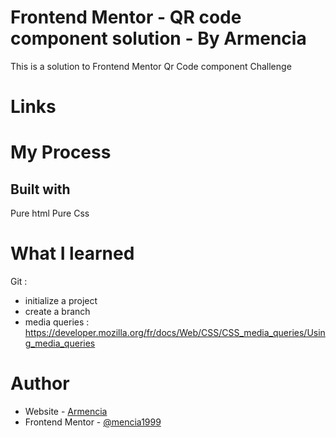 # Frontend Mentor - QR code component solution - By Armencia
This is a solution to Frontend Mentor Qr Code component Challenge

# Links


# My Process
## Built with
Pure html
Pure Css

# What I learned
Git :
 - initialize a project
 - create a branch
 - media queries : https://developer.mozilla.org/fr/docs/Web/CSS/CSS_media_queries/Using_media_queries

# Author

- Website - [Armencia](https://www.your-site.com)
- Frontend Mentor - [@mencia1999](https://www.frontendmentor.io/profile/mencia1999)
